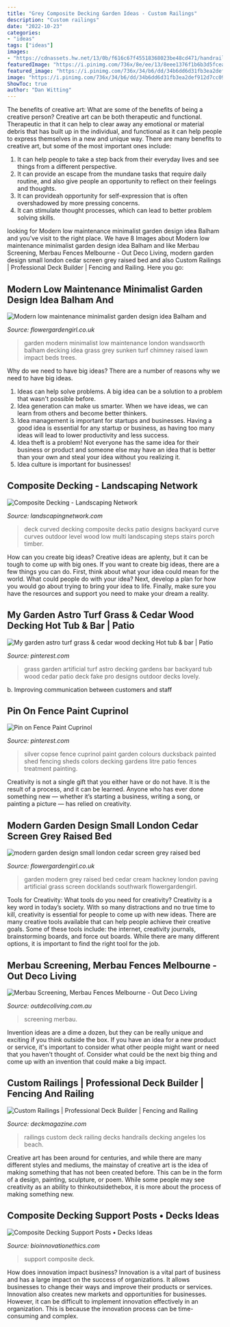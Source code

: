 ```yaml
---
title: "Grey Composite Decking Garden Ideas - Custom Railings"
description: "Custom railings"
date: "2022-10-23"
categories:
- "ideas"
tags: ["ideas"]
images:
- "https://cdnassets.hw.net/13/0b/f616c67f45518368023be48cd471/handrails-20-tcm122-2167483.jpg"
featuredImage: "https://i.pinimg.com/736x/8e/ee/13/8eee1376f1b6b3d5fcea085df2345b2c--fake-grass-summer-garden.jpg"
featured_image: "https://i.pinimg.com/736x/34/b6/dd/34b6dd6d31fb3ea2def912d7cc092752--silver-copse-cuprinol-cuprinol-fence.jpg"
image: "https://i.pinimg.com/736x/34/b6/dd/34b6dd6d31fb3ea2def912d7cc092752--silver-copse-cuprinol-cuprinol-fence.jpg"
ShowToc: true
author: "Dan Witting"
---
```



The benefits of creative art: What are some of the benefits of being a creative person?
Creative art can be both therapeutic and functional. Therapeutic in that it can help to clear away any emotional or material debris that has built up in the individual, and functional as it can help people to express themselves in a new and unique way. There are many benefits to creative art, but some of the most important ones include: 
1. It can help people to take a step back from their everyday lives and see things from a different perspective.
2. It can provide an escape from the mundane tasks that require daily routine, and also give people an opportunity to reflect on their feelings and thoughts. 
3. It can provideah opportunity for self-expression that is often overshadowed by more pressing concerns. 
4. It can stimulate thought processes, which can lead to better problem solving skills.

	

		
looking for Modern low maintenance minimalist garden design idea Balham and you've visit to the right place. We have 8 Images about Modern low maintenance minimalist garden design idea Balham and like Merbau Screening, Merbau Fences Melbourne - Out Deco Living, modern garden design small london cedar screen grey raised bed and also Custom Railings | Professional Deck Builder | Fencing and Railing. Here you go:
		
    
## Modern Low Maintenance Minimalist Garden Design Idea Balham And

<img loading=lazy src="http://flowergardengirl.co.uk/wp-content/uploads/2013/12/modern-minimalist-garden-design-low-maintenance-high-impact-garden-design-raised-white-wall-beds-grey-decking-east-grass-lawn-turf-sunken-garden-with-fire-and-chimney-flat-trees-balham-wandsworth-london-6.jpg" onerror="this.onerror=null;this.src='https://tse3.mm.bing.net/th?id=OIP.HcjzxNHc7yqXILHULHKIBAHaJ4&amp;pid=15.1';" alt="Modern low maintenance minimalist garden design idea Balham and">

_Source: flowergardengirl.co.uk_

>garden modern minimalist low maintenance london wandsworth balham decking idea grass grey sunken turf chimney raised lawn impact beds trees. 

	

Why do we need to have big ideas?
There are a number of reasons why we need to have big ideas. 
1. Ideas can help solve problems. A big idea can be a solution to a problem that wasn't possible before. 
2. Idea generation can make us smarter. When we have ideas, we can learn from others and become better thinkers. 
3. Idea management is important for startups and businesses. Having a good idea is essential for any startup or business, as having too many ideas will lead to lower productivity and less success. 
4. Idea theft is a problem! Not everyone has the same idea for their business or product and someone else may have an idea that is better than your own and steal your idea without you realizing it. 
5. Idea culture is important for businesses!

    
## Composite Decking - Landscaping Network

<img loading=lazy src="https://images.landscapingnetwork.com/pictures/images/900x705Max/site_8/curved-deck-breckon-land-design-inc_5120.jpg" onerror="this.onerror=null;this.src='https://tse2.mm.bing.net/th?id=OIP.oiTjaPxQNf98BAkEw4HT0QHaHF&amp;pid=15.1';" alt="Composite Decking - Landscaping Network">

_Source: landscapingnetwork.com_

>deck curved decking composite decks patio designs backyard curve curves outdoor level wood low multi landscaping steps stairs porch timber. 

	

How can you create big ideas?
Creative ideas are aplenty, but it can be tough to come up with big ones. If you want to create big ideas, there are a few things you can do. First, think about what your idea could mean for the world. What could people do with your idea? Next, develop a plan for how you would go about trying to bring your idea to life. Finally, make sure you have the resources and support you need to make your dream a reality.

    
## My Garden Astro Turf Grass &amp; Cedar Wood Decking Hot Tub &amp; Bar | Patio

<img loading=lazy src="https://i.pinimg.com/736x/8e/ee/13/8eee1376f1b6b3d5fcea085df2345b2c--fake-grass-summer-garden.jpg" onerror="this.onerror=null;this.src='https://tse3.mm.bing.net/th?id=OIP.mFoJBhbZmiXwVzRI_-MB_gHaJ3&amp;pid=15.1';" alt="My garden astro turf grass &amp; cedar wood decking Hot tub &amp; bar | Patio">

_Source: pinterest.com_

>grass garden artificial turf astro decking gardens bar backyard tub wood cedar patio deck fake pro designs outdoor decks lovely. 

	

b. Improving communication between customers and staff 

    
## Pin On Fence Paint Cuprinol

<img loading=lazy src="https://i.pinimg.com/736x/34/b6/dd/34b6dd6d31fb3ea2def912d7cc092752--silver-copse-cuprinol-cuprinol-fence.jpg" onerror="this.onerror=null;this.src='https://tse2.mm.bing.net/th?id=OIP.XLeKDpy-YzaryV01pYEM-AHaJ3&amp;pid=15.1';" alt="Pin on Fence Paint Cuprinol">

_Source: pinterest.com_

>silver copse fence cuprinol paint garden colours ducksback painted shed fencing sheds colors decking gardens litre patio fences treatment painting. 

	

Creativity is not a single gift that you either have or do not have. It is the result of a process, and it can be learned. Anyone who has ever done something new — whether it’s starting a business, writing a song, or painting a picture — has relied on creativity.

    
## Modern Garden Design Small London Cedar Screen Grey Raised Bed

<img loading=lazy src="http://flowergardengirl.co.uk/wp-content/uploads/2017/09/modern-garden-design-small-london-cedar-screen-grey-raised-bed-artificial-grass-cream-paving-wandsworth.jpg" onerror="this.onerror=null;this.src='https://tse2.mm.bing.net/th?id=OIP.0yxwKVPIvS1CAmgWuyZciwHaEK&amp;pid=15.1';" alt="modern garden design small london cedar screen grey raised bed">

_Source: flowergardengirl.co.uk_

>garden modern grey raised bed cedar cream hackney london paving artificial grass screen docklands southwark flowergardengirl. 

	

Tools for Creativity: What tools do you need for creativity?
Creativity is a key word in today’s society. With so many distractions and no true time to kill, creativity is essential for people to come up with new ideas. There are many creative tools available that can help people achieve their creative goals. Some of these tools include: the internet, creativity journals, brainstorming boards, and force out boards. While there are many different options, it is important to find the right tool for the job.

    
## Merbau Screening, Merbau Fences Melbourne - Out Deco Living

<img loading=lazy src="https://www.outdecoliving.com.au/wp-content/uploads/2016/02/3-4.jpg" onerror="this.onerror=null;this.src='https://tse3.mm.bing.net/th?id=OIP.uCQMSY4ceAHbcjcQtvWBMwHaJ4&amp;pid=15.1';" alt="Merbau Screening, Merbau Fences Melbourne - Out Deco Living">

_Source: outdecoliving.com.au_

>screening merbau. 

	

Invention ideas are a dime a dozen, but they can be really unique and exciting if you think outside the box. If you have an idea for a new product or service, it's important to consider what other people might want or need that you haven't thought of. Consider what could be the next big thing and come up with an invention that could make a big impact.

    
## Custom Railings | Professional Deck Builder | Fencing And Railing

<img loading=lazy src="https://cdnassets.hw.net/13/0b/f616c67f45518368023be48cd471/handrails-20-tcm122-2167483.jpg" onerror="this.onerror=null;this.src='https://tse4.mm.bing.net/th?id=OIP.EW0r7c6K8LXb_-Rk6-Y33gHaE6&amp;pid=15.1';" alt="Custom Railings | Professional Deck Builder | Fencing and Railing">

_Source: deckmagazine.com_

>railings custom deck railing decks handrails decking angeles los beach. 

	

Creative art has been around for centuries, and while there are many different styles and mediums, the mainstay of creative art is the idea of making something that has not been created before. This can be in the form of a design, painting, sculpture, or poem. While some people may see creativity as an ability to thinkoutsidethebox, it is more about the process of making something new.

    
## Composite Decking Support Posts • Decks Ideas

<img loading=lazy src="https://bioinnovationethics.com/wp-content/uploads/2018/07/custom-pillars-created-your-deck-company-using-a-low-maintenance-for-sizing-1536-x-2312-630x380.jpg" onerror="this.onerror=null;this.src='https://tse4.mm.bing.net/th?id=OIP.yiIPmF_FdTvatIlsUIVXuQHaEd&amp;pid=15.1';" alt="Composite Decking Support Posts • Decks Ideas">

_Source: bioinnovationethics.com_

>support composite deck. 

	

How does innovation impact business?
Innovation is a vital part of business and has a large impact on the success of organizations. It allows businesses to change their ways and improve their products or services. Innovation also creates new markets and opportunities for businesses. However, it can be difficult to implement innovation effectively in an organization. This is because the innovation process can be time-consuming and complex.

